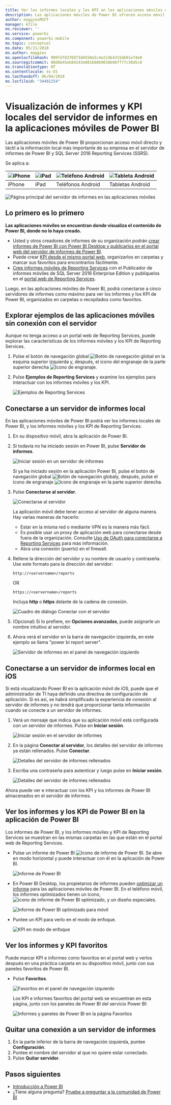 ```yaml
---
title: Ver los informes locales y los KPI en las aplicaciones móviles de Power BI
description: Las aplicaciones móviles de Power BI ofrecen acceso móvil directo y táctil a la información local más importante de su empresa en SQL Server Reporting Services y el servidor de informes de Power BI.
author: maggiesMSFT
manager: kfile
ms.reviewer: ''
ms.service: powerbi
ms.component: powerbi-mobile
ms.topic: conceptual
ms.date: 05/21/2018
ms.author: maggies
ms.openlocfilehash: 999fdf0376973d6550a5c4e214b4315db01e74e0
ms.sourcegitcommit: 80d6b45eb84243e801b60b9038b9bff77c30d5c8
ms.translationtype: HT
ms.contentlocale: es-ES
ms.lasthandoff: 06/04/2018
ms.locfileid: "34482254"
---
```

# <a name="view-on-premises-report-server-reports-and-kpis-in-the-power-bi-mobile-apps"></a>Visualización de informes y KPI locales del servidor de informes en la aplicaciones móviles de Power BI

Las aplicaciones móviles de Power BI proporcionan acceso móvil directo y táctil a la información local más importante de su empresa en el servidor de informes de Power BI y SQL Server 2016 Reporting Services (SSRS).

Se aplica a:

| ![iPhone](media/mobile-app-ssrs-kpis-mobile-on-premises-reports/iphone-logo-50-px.png) | ![iPad](media/mobile-app-ssrs-kpis-mobile-on-premises-reports/ipad-logo-50-px.png) | ![Teléfono Android](media/mobile-app-ssrs-kpis-mobile-on-premises-reports/android-phone-logo-50-px.png) | ![Tableta Android](media/mobile-app-ssrs-kpis-mobile-on-premises-reports/android-tablet-logo-50-px.png) |
|:--- |:--- |:--- |:--- |
| iPhone |iPad |Teléfonos Android |Tabletas Android |


![Página principal del servidor de informes en las aplicaciones móviles](media/mobile-app-ssrs-kpis-mobile-on-premises-reports/power-bi-ipad-pbi-report-server-home.png)

## <a name="first-things-first"></a>Lo primero es lo primero
**Las aplicaciones móviles se encuentran donde visualiza el contenido de Power BI, donde no lo haya creado.**

* Usted y otros creadores de informes de su organización podrán [crear informes de Power BI con Power BI Desktop y publicarlos en el portal web del servidor de informes de Power BI](report-server/quickstart-create-powerbi-report.md). 
* Puede crear [KPI desde el mismo portal web](https://docs.microsoft.com/sql/reporting-services/working-with-kpis-in-reporting-services), organizarlos en carpetas y marcar sus favoritos para encontrarlos fácilmente. 
* [Cree informes móviles de Reporting Services](https://docs.microsoft.com/sql/reporting-services/mobile-reports/create-mobile-reports-with-sql-server-mobile-report-publisher) con el Publicador de informes móviles de SQL Server 2016 Enterprise Edition y publíquelos en el [portal web de Reporting Services](https://docs.microsoft.com/sql/reporting-services/web-portal-ssrs-native-mode).  

Luego, en las aplicaciones móviles de Power BI, podrá conectarse a cinco servidores de informes como máximo para ver los informes y los KPI de Power BI, organizados en carpetas o recopilados como favoritos. 

## <a name="explore-samples-in-the-mobile-apps-without-a-server-connection"></a>Explorar ejemplos de las aplicaciones móviles sin conexión con el servidor
Aunque no tenga acceso a un portal web de Reporting Services, puede explorar las características de los informes móviles y los KPI de Reporting Services. 

1. Pulse el botón de navegación global ![Botón de navegación global](media/mobile-app-ssrs-kpis-mobile-on-premises-reports/power-bi-iphone-global-nav-button.png) en la esquina superior izquierda y, después, el icono del engranaje de la parte superior derecha ![Icono de engranaje](media/mobile-app-ssrs-kpis-mobile-on-premises-reports/power-bi-ios-settings-icon.png).
2. Pulse **Ejemplos de Reporting Services** y examine los ejemplos para interactuar con los informes móviles y los KPI.
   
   ![Ejemplos de Reporting Services](media/mobile-app-ssrs-kpis-mobile-on-premises-reports/power-bi-iphone-ssrs-samples.png)

## <a name="connect-to-an-on-premises-report-server"></a>Conectarse a un servidor de informes local
En las aplicaciones móviles de Power BI podrá ver los informes locales de Power BI, y los informes móviles y los KPI de Reporting Services. 

1. En su dispositivo móvil, abra la aplicación de Power BI.
2. Si todavía no ha iniciado sesión en Power BI, pulse **Servidor de informes**.
   
   ![Iniciar sesión en un servidor de informes](media/mobile-app-ssrs-kpis-mobile-on-premises-reports/power-bi-connect-to-rs-login.png)
   
   Si ya ha iniciado sesión en la aplicación Power BI, pulse el botón de navegación global ![Botón de navegación global](media/mobile-app-ssrs-kpis-mobile-on-premises-reports/power-bi-iphone-global-nav-button.png)y, después, pulse el icono de engranaje ![Icono de engranaje](media/mobile-app-ssrs-kpis-mobile-on-premises-reports/power-bi-ios-settings-icon.png) en la parte superior derecha.
3. Pulse **Conectarse al servidor**.
   
    ![Conectarse al servidor](media/mobile-app-ssrs-kpis-mobile-on-premises-reports/power-bi-android-server-sign-in.png)

     La aplicación móvil debe tener acceso al servidor de alguna manera. Hay varias maneras de hacerlo:

    - Estar en la misma red o mediante VPN es la manera más fácil.
    - Es posible usar un proxy de aplicación web para conectarse desde fuera de la organización. Consulte [Uso de OAuth para conectarse a Reporting Services](mobile-oauth-ssrs.md) para más información. 
    - Abra una conexión (puerto) en el firewall.

1. Rellene la dirección del servidor y su nombre de usuario y contraseña. Use este formato para la dirección del servidor:
   
     `http://<servername>/reports`
   
     OR
   
     `https://<servername>/reports`
   
   Incluya **http** o **https** delante de la cadena de conexión.
   
    ![Cuadro de diálogo Conectar con el servidor](media/mobile-app-ssrs-kpis-mobile-on-premises-reports/power-bi-ios-connect-to-server-dialog.png)
5. (Opcional) Si lo prefiere, en **Opciones avanzadas**, puede asignarle un nombre intuitivo al servidor.
6. Ahora verá el servidor en la barra de navegación izquierda, en este ejemplo se llama "power bi report server".
   
   ![Servidor de informes en el panel de navegación izquierdo](media/mobile-app-ssrs-kpis-mobile-on-premises-reports/power-bi-iphone-left-nav-report-server.png)

## <a name="connect-to-an-on-premises-report-server-in-ios"></a>Conectarse a un servidor de informes local en iOS

Si está visualizando Power BI en la aplicación móvil de iOS, puede que el administrador de TI haya definido una directiva de configuración de aplicación. Si es así, se habrá simplificado la experiencia de conexión al servidor de informes y no tendrá que proporcionar tanta información cuando se conecte a un servidor de informes. 

1. Verá un mensaje que indica que su aplicación móvil está configurada con un servidor de informes. Pulse en **Iniciar sesión**.

    ![Iniciar sesión en el servidor de informes](media/mobile-app-ssrs-kpis-mobile-on-premises-reports/power-bi-config-server-sign-in.png)

2.  En la página **Conectar al servidor**, los detalles del servidor de informes ya están rellenados. Pulse **Conectar**.

    ![Detalles del servidor de informes rellenados](media/mobile-app-ssrs-kpis-mobile-on-premises-reports/power-bi-ios-remote-configure-connect-server.png)

3. Escriba una contraseña para autenticar y luego pulse en **Iniciar sesión**. 

    ![Detalles del servidor de informes rellenados](media/mobile-app-ssrs-kpis-mobile-on-premises-reports/power-bi-config-server-address.png)

Ahora puede ver e interactuar con los KPI y los informes de Power BI almacenados en el servidor de informes.

## <a name="view-power-bi-reports-and-kpis-in-the-power-bi-app"></a>Ver los informes y los KPI de Power BI en la aplicación de Power BI
Los informes de Power BI, y los informes móviles y KPI de Reporting Services se muestran en las mismas carpetas en las que están en el portal web de Reporting Services. 

* Pulse un informe de Power BI ![Icono de informe de Power BI](media/mobile-app-ssrs-kpis-mobile-on-premises-reports/power-bi-rs-mobile-report-icon.png). Se abre en modo horizontal y puede interactuar con él en la aplicación de Power BI.
  
    ![Informe de Power BI](media/mobile-app-ssrs-kpis-mobile-on-premises-reports/power-bi-iphone-report-server-report.png)
* En Power BI Desktop, los propietarios de informes pueden [optimizar un informe](desktop-create-phone-report.md) para las aplicaciones móviles de Power BI. En el teléfono móvil, los informes optimizados tienen un icono, ![icono de informe de Power BI optimizado](media/mobile-app-ssrs-kpis-mobile-on-premises-reports/power-bi-rs-mobile-optimized-icon.png), y un diseño especiales.
  
    ![Informe de Power BI optimizado para móvil](media/mobile-app-ssrs-kpis-mobile-on-premises-reports/power-bi-rs-mobile-optimized-report.png)
* Puntee un KPI para verlo en el modo de enfoque.
  
    ![KPI en modo de enfoque](media/mobile-app-ssrs-kpis-mobile-on-premises-reports/pbi_ipad_ssmrp_tile.png)

## <a name="view-your-favorite-kpis-and-reports"></a>Ver los informes y KPI favoritos
Puede marcar KPI e informes como favoritos en el portal web y verlos después en una práctica carpeta en su dispositivo móvil, junto con sus paneles favoritos de Power BI.

* Pulse **Favoritos**.
  
   ![Favoritos en el panel de navegación izquierdo](media/mobile-app-ssrs-kpis-mobile-on-premises-reports/power-bi-ipad-faves-pbi-report-server-update.png)
  
   Los KPI e informes favoritos del portal web se encuentran en esta página, junto con los paneles de Power BI del servicio Power BI:
  
   ![Informes y paneles de Power BI en la página Favoritos](media/mobile-app-ssrs-kpis-mobile-on-premises-reports/power-bi-ipad-favorites.png)

## <a name="remove-a-connection-to-a-report-server"></a>Quitar una conexión a un servidor de informes
1. En la parte inferior de la barra de navegación izquierda, puntee **Configuración**.
2. Puntee el nombre del servidor al que no quiere estar conectado.
3. Pulse **Quitar servidor**.

## <a name="next-steps"></a>Pasos siguientes
* [Introducción a Power BI](service-get-started.md)  
* ¿Tiene alguna pregunta? [Pruebe a preguntar a la comunidad de Power BI](http://community.powerbi.com/)

